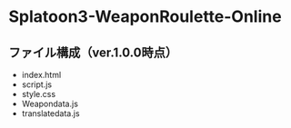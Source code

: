 # Splatoon3-WeaponRoulette-Online

## ファイル構成（ver.1.0.0時点）
- index.html
- script.js
- style.css
- Weapondata.js
- translatedata.js

